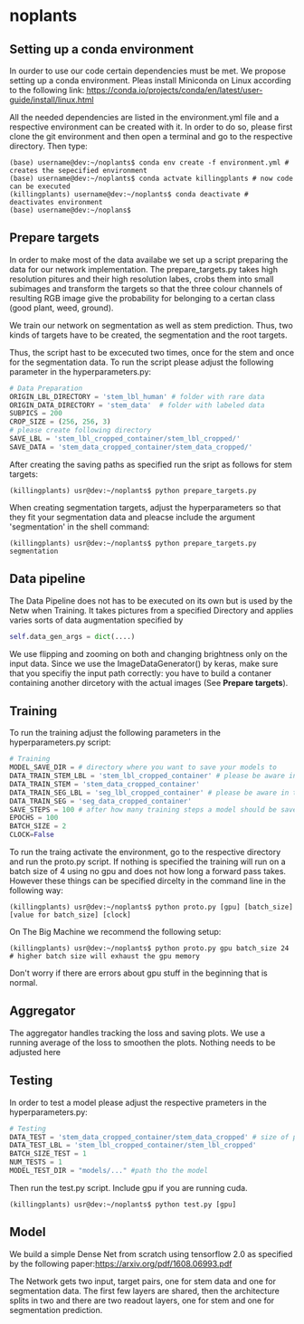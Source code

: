# noplants

## Setting up a conda environment
In ourder to use our code certain dependencies must be met. We propose setting up a conda environment. 
Pleas install Miniconda on Linux according to the following link: https://conda.io/projects/conda/en/latest/user-guide/install/linux.html

All the needed dependencies are listed in the environment.yml file and a respective environment can be created with it.
In order to do so, please first clone the git environment and then open a terminal and go to the respective directory. Then type:

```console
(base) username@dev:~/noplants$ conda env create -f environment.yml # creates the sepecified environment
(base) username@dev:~/noplants$ conda actvate killingplants # now code can be executed
(killingplants) username@dev:~/noplants$ conda deactivate # deactivates environment
(base) username@dev:~/noplans$
```

## Prepare targets
In order to make most of the data availabe we set up a script preparing the data for our network implementation.
The prepare_targets.py takes high resolution pitures and their high resolution labes, crobs them into small subimages and transform the targets so that the three colour channels of resulting RGB image give the probability for belonging to a certan class (good plant, weed, ground). 

We train our network on segmentation as well as stem prediction. Thus, two kinds of targets have to be created, the segmentation and the root targets.

Thus, the script hast to be excecuted two times, once for the stem and once for the segmentation data. To run the script please adjust the following parameter in the hyperparameters.py: 
```python
# Data Preparation
ORIGIN_LBL_DIRECTORY = 'stem_lbl_human' # folder with rare data
ORIGIN_DATA_DIRECTORY = 'stem_data'  # folder with labeled data
SUBPICS = 200
CROP_SIZE = (256, 256, 3)
# please create following directory 
SAVE_LBL = 'stem_lbl_cropped_container/stem_lbl_cropped/' 
SAVE_DATA = 'stem_data_cropped_container/stem_data_cropped/'
```
After creating the saving paths as specified run the sript as follows for stem targets:
```console
(killingplants) usr@dev:~/noplants$ python prepare_targets.py
```
When creating segmentation targets, adjust the hyperparameters so that they fit your segmentation data and pleacse include the argument 'segmentation' in the shell command:
```console
(killingplants) usr@dev:~/noplants$ python prepare_targets.py segmentation
```

## Data pipeline
The Data Pipeline does not has to be executed on its own but is used by the Netw when Training. It takes pictures from a specified Directory and applies varies sorts of data augmentation specified by
```python
self.data_gen_args = dict(....)
```
We use flipping and zooming on both and changing brightness only on the input data.
Since we use the ImageDataGenerator() by keras, make sure that you specifiy the input path correctly: you have to build a contaner containing another dircetory with the actual images (See **Prepare targets**).

## Training 
To run the training adjust the following parameters in the hyperparameters.py script:

```python
# Training
MODEL_SAVE_DIR = # directory where you want to save your models to
DATA_TRAIN_STEM_LBL = 'stem_lbl_cropped_container' # please be aware in the container needs to be another folder with the actual data
DATA_TRAIN_STEM = 'stem_data_cropped_container'
DATA_TRAIN_SEG_LBL = 'seg_lbl_cropped_container' # please be aware in the container needs to be another folder with the actual data
DATA_TRAIN_SEG = 'seg_data_cropped_container'
SAVE_STEPS = 100 # after how many training steps a model should be saved, don't go lower than 100
EPOCHS = 100
BATCH_SIZE = 2
CLOCK=False 
```
To run the traing activate the environment, go to the respective directory and run the proto.py script. If nothing is specified the training will run on a batch size of 4 using no gpu and does not how long a forward pass takes.
However these things can be specified dircelty in the command line in the following way:

```console
(killingplants) usr@dev:~/noplants$ python proto.py [gpu] [batch_size] [value for batch_size] [clock]
```
On The Big Machine we recommend the following setup:
```console
(killingplants) usr@dev:~/noplants$ python proto.py gpu batch_size 24 # higher batch size will exhaust the gpu memory
```
Don't worry if there are errors about gpu stuff in the beginning that is normal.

## Aggregator
The aggregator handles tracking the loss and saving plots. We use a running average of the loss to smoothen the plots. Nothing needs to be adjusted here 

## Testing 
In order to test a model please adjust the respective prameters in the hyperparameters.py:

``` python
# Testing
DATA_TEST = 'stem_data_cropped_container/stem_data_cropped' # size of pictures doesnt matter, original data usable as well
DATA_TEST_LBL = 'stem_lbl_cropped_container/stem_lbl_cropped'
BATCH_SIZE_TEST = 1
NUM_TESTS = 1
MODEL_TEST_DIR = "models/..." #path tho the model
```
Then run the test.py script. Include gpu if you are running cuda.
```console
(killingplants) usr@dev:~/noplants$ python test.py [gpu]
```

## Model
We build a simple Dense Net from scratch using tensorflow 2.0 as specified by the following paper:https://arxiv.org/pdf/1608.06993.pdf

The Network gets two input, target pairs, one for stem data and one for segmentation data. The first few layers are shared, then the architecture splits in two and there are two readout layers, one for stem and one for segmentation prediction. 

